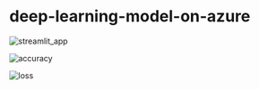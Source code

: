# deep-learning-model-on-azure


![streamlit_app](https://user-images.githubusercontent.com/17081707/194712667-2c9393c4-b069-4ff3-9f0b-f7c7c6fd492b.png)

![accuracy](https://user-images.githubusercontent.com/17081707/194712505-0155e596-e9f9-4e0c-88f0-695e2f231343.png)

![loss](https://user-images.githubusercontent.com/17081707/194712510-882565c5-edc6-4e53-8d86-d0f6a2632ee1.png)
